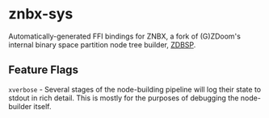 # znbx-sys

Automatically-generated FFI bindings for ZNBX, a fork of (G)ZDoom's internal binary space partition node tree builder, [ZDBSP](https://zdoom.org/wiki/ZDBSP).

## Feature Flags

`xverbose` - Several stages of the node-building pipeline will log their state to stdout in rich detail. This is mostly for the purposes of debugging the node-builder itself.

